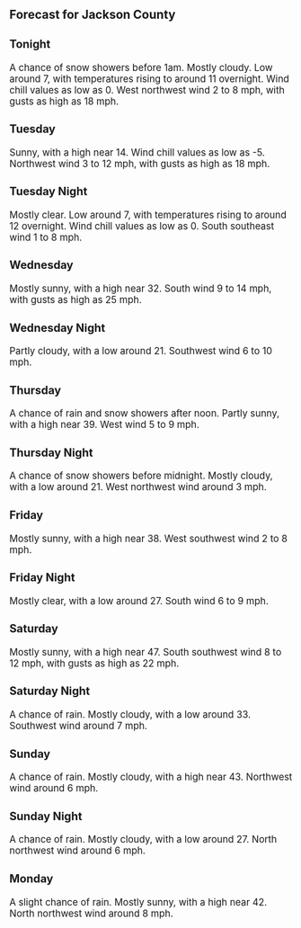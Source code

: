 <div>
   <h2>Forecast for Jackson County</h2>
   <p>
      <div style="font-size:120%">
         <h3>Tonight</h3>A chance of snow showers before 1am. Mostly cloudy. Low around 7, with temperatures rising to around 11 overnight. Wind chill
         values as low as 0. West northwest wind 2 to 8 mph, with gusts as high as 18 mph.<br></div>
   </p>
   <p>
      <div style="font-size:120%">
         <h3>Tuesday</h3>Sunny, with a high near 14. Wind chill values as low as -5. Northwest wind 3 to 12 mph, with gusts as high as 18 mph.<br></div>
   </p>
   <p>
      <div style="font-size:120%">
         <h3>Tuesday Night</h3>Mostly clear. Low around 7, with temperatures rising to around 12 overnight. Wind chill values as low as 0. South southeast
         wind 1 to 8 mph.<br></div>
   </p>
   <p>
      <div style="font-size:120%">
         <h3>Wednesday</h3>Mostly sunny, with a high near 32. South wind 9 to 14 mph, with gusts as high as 25 mph.<br></div>
   </p>
   <p>
      <div style="font-size:120%">
         <h3>Wednesday Night</h3>Partly cloudy, with a low around 21. Southwest wind 6 to 10 mph.<br></div>
   </p>
   <p>
      <div style="font-size:120%">
         <h3>Thursday</h3>A chance of rain and snow showers after noon. Partly sunny, with a high near 39. West wind 5 to 9 mph.<br></div>
   </p>
   <p>
      <div style="font-size:120%">
         <h3>Thursday Night</h3>A chance of snow showers before midnight. Mostly cloudy, with a low around 21. West northwest wind around 3 mph.<br></div>
   </p>
   <p>
      <div style="font-size:120%">
         <h3>Friday</h3>Mostly sunny, with a high near 38. West southwest wind 2 to 8 mph.<br></div>
   </p>
   <p>
      <div style="font-size:120%">
         <h3>Friday Night</h3>Mostly clear, with a low around 27. South wind 6 to 9 mph.<br></div>
   </p>
   <p>
      <div style="font-size:120%">
         <h3>Saturday</h3>Mostly sunny, with a high near 47. South southwest wind 8 to 12 mph, with gusts as high as 22 mph.<br></div>
   </p>
   <p>
      <div style="font-size:120%">
         <h3>Saturday Night</h3>A chance of rain. Mostly cloudy, with a low around 33. Southwest wind around 7 mph.<br></div>
   </p>
   <p>
      <div style="font-size:120%">
         <h3>Sunday</h3>A chance of rain. Mostly cloudy, with a high near 43. Northwest wind around 6 mph.<br></div>
   </p>
   <p>
      <div style="font-size:120%">
         <h3>Sunday Night</h3>A chance of rain. Mostly cloudy, with a low around 27. North northwest wind around 6 mph.<br></div>
   </p>
   <p>
      <div style="font-size:120%">
         <h3>Monday</h3>A slight chance of rain. Mostly sunny, with a high near 42. North northwest wind around 8 mph.<br></div>
   </p>
</div>
